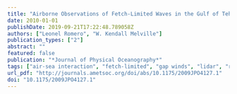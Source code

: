 ```yaml
---
title: "Airborne Observations of Fetch-Limited Waves in the Gulf of Tehuantepec"
date: 2010-01-01
publishDate: 2019-09-21T17:22:48.789058Z
authors: ["Leonel Romero", "W. Kendall Melville"]
publication_types: ["2"]
abstract: ""
featured: false
publication: "*Journal of Physical Oceanography*"
tags: ["air-sea interaction", "fetch-limited", "gap winds", "lidar", "remote sensing", "surface gravity waves", "surface waves", "waves", "wind-waves"]
url_pdf: "http://journals.ametsoc.org/doi/abs/10.1175/2009JPO4127.1"
doi: "10.1175/2009JPO4127.1"
---
```


